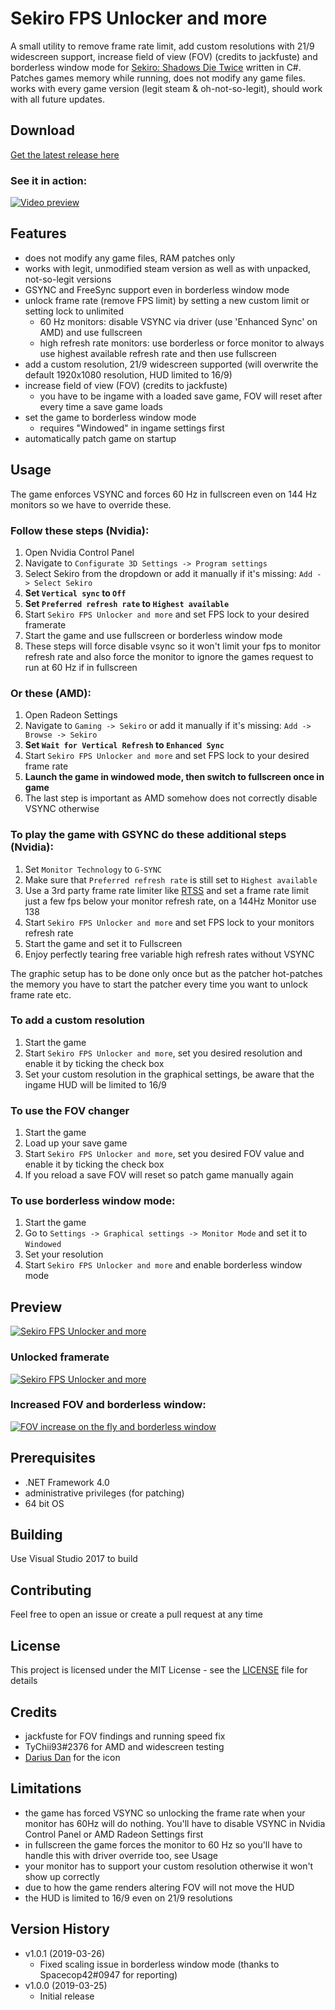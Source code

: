 # Sekiro FPS Unlocker and more

A small utility to remove frame rate limit, add custom resolutions with 21/9 widescreen support, increase field of view (FOV) (credits to jackfuste) and borderless window mode for [Sekiro: Shadows Die Twice](https://www.sekirothegame.com/) written in C#.
Patches games memory while running, does not modify any game files. works with every game version (legit steam & oh-not-so-legit), should work with all future updates.

## Download

[Get the latest release here](https://github.com/uberhalit/SekiroFpsUnlockAndMore/releases)

### See it in action:
[![Video preview](https://camo.githubusercontent.com/99b882828d8bb814a126282d67f0394460259df0/68747470733a2f2f692e696d6775722e636f6d2f4b4e4674454d772e706e67)](https://giant.gfycat.com/DevotedArtisticKingsnake.webm)

## Features

* does not modify any game files, RAM patches only
* works with legit, unmodified steam version as well as with unpacked, not-so-legit versions
* GSYNC and FreeSync support even in borderless window mode
* unlock frame rate (remove FPS limit) by setting a new custom limit or setting lock to unlimited
	* 60 Hz monitors: disable VSYNC via driver (use 'Enhanced Sync' on AMD) and use fullscreen
	* high refresh rate monitors: use borderless or force monitor to always use highest available refresh rate and then use fullscreen
* add a custom resolution, 21/9 widescreen supported (will overwrite the default 1920x1080 resolution, HUD limited to 16/9)
* increase field of view (FOV) (credits to jackfuste)
	* you have to be ingame with a loaded save game, FOV will reset after every time a save game loads
* set the game to borderless window mode
	* requires "Windowed" in ingame settings first
* automatically patch game on startup

## Usage

The game enforces VSYNC and forces 60 Hz in fullscreen even on 144 Hz monitors so we have to override these. 

### Follow these steps (Nvidia):
1. Open Nvidia Control Panel
2. Navigate to `Configurate 3D Settings -> Program settings`
3. Select Sekiro from the dropdown or add it manually if it's missing: `Add -> Select Sekiro`
4. **Set `Vertical sync` to `Off`**
5. **Set `Preferred refresh rate` to `Highest available`**
6. Start `Sekiro FPS Unlocker and more` and set FPS lock to your desired framerate
7. Start the game and use fullscreen or borderless window mode
8. These steps will force disable vsync so it won't limit your fps to monitor refresh rate and also force the monitor to ignore the games request to run at 60 Hz if in fullscreen

### Or these (AMD):
1. Open Radeon Settings
2. Navigate to `Gaming -> Sekiro` or add it manually if it's missing: `Add -> Browse -> Sekiro`
3. **Set `Wait for Vertical Refresh` to `Enhanced Sync`**
4. Start `Sekiro FPS Unlocker and more` and set FPS lock to your desired frame rate
5. **Launch the game in windowed mode, then switch to fullscreen once in game**
6. The last step is important as AMD somehow does not correctly disable VSYNC otherwise

### To play the game with GSYNC do these additional steps (Nvidia):
1. Set `Monitor Technology` to `G-SYNC`
2. Make sure that `Preferred refresh rate` is still set to `Highest available`
3. Use a 3rd party frame rate limiter like [RTSS](https://www.guru3d.com/files-details/rtss-rivatuner-statistics-server-download.html) and set a frame rate limit just a few fps below your monitor refresh rate, on a 144Hz Monitor use 138
4. Start `Sekiro FPS Unlocker and more` and set FPS lock to your monitors refresh rate
5. Start the game and set it to Fullscreen
6. Enjoy perfectly tearing free variable high refresh rates without VSYNC

The graphic setup has to be done only once but as the patcher hot-patches the memory you have to start the patcher every time you want to unlock frame rate etc.

### To add a custom resolution
1. Start the game
2. Start `Sekiro FPS Unlocker and more`, set you desired resolution and enable it by ticking the check box
3. Set your custom resolution in the graphical settings, be aware that the ingame HUD will be limited to 16/9

### To use the FOV changer
1. Start the game
2. Load up your save game
3. Start `Sekiro FPS Unlocker and more`, set you desired FOV value and enable it by ticking the check box
4. If you reload a save FOV will reset so patch game manually again

### To use borderless window mode:
1. Start the game
2. Go to `Settings -> Graphical settings -> Monitor Mode` and set it to `Windowed`
3. Set your resolution
4. Start `Sekiro FPS Unlocker and more` and enable borderless window mode

## Preview

[![Sekiro FPS Unlocker and more](https://camo.githubusercontent.com/3e7ebacca20a13e6325695fb870e7c2c97e7c2d4/68747470733a2f2f692e696d6775722e636f6d2f667445436150332e706e67)](#)

### Unlocked framerate
[![Sekiro FPS Unlocker and more](https://camo.githubusercontent.com/cd23c8ff94e7cd777476d01d1be608df26fab26a/68747470733a2f2f692e696d6775722e636f6d2f766632393152532e706e67)](#)

### Increased FOV and borderless window:
[![FOV increase on the fly and borderless window](https://camo.githubusercontent.com/3e446f64e61406027fbd73cf248336cafd7c6ff1/68747470733a2f2f692e696d6775722e636f6d2f5248544b4e6a522e706e67)](#)

## Prerequisites

* .NET Framework 4.0
* administrative privileges (for patching)
* 64 bit OS

## Building

Use Visual Studio 2017 to build

## Contributing

Feel free to open an issue or create a pull request at any time

## License

This project is licensed under the MIT License - see the [LICENSE](LICENSE) file for details

## Credits

* jackfuste for FOV findings and running speed fix
* TyChii93#2376 for AMD and widescreen testing
* [Darius Dan](https://www.dariusdan.com) for the icon

## Limitations

* the game has forced VSYNC so unlocking the frame rate when your monitor has 60Hz will do nothing. You'll have to disable VSYNC in Nvidia Control Panel or AMD Radeon Settings first
* in fullscreen the game forces the monitor to 60 Hz so you'll have to handle this with driver override too, see Usage
* your monitor has to support your custom resolution otherwise it won't show up correctly
* due to how the game renders altering FOV will not move the HUD
* the HUD is limited to 16/9 even on 21/9 resolutions

## Version History

* v1.0.1 (2019-03-26)
  * Fixed scaling issue in borderless window mode (thanks to Spacecop42#0947 for reporting)
* v1.0.0 (2019-03-25)
  * Initial release
